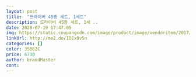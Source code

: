```yaml
---
layout: post 
title:  "드라이버 45종 세트, 1세트" 
description: 드라이버 45종 세트, 1세 ..
date: 2020-07-19 17:47:05 
img: https://static.coupangcdn.com/image/product/image/vendoritem/2017/08/22/3008369044/ce62b81d-c545-4a26-a174-db9404d39753.jpg 
linkUrl: http://me2.do/IDEx0v5n 
categories: [] 
color: 35B62C 
price: 6730 
author: brandMaster 
cont:  
---
```

 